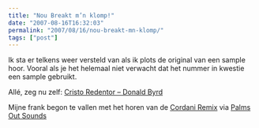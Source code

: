 ```yaml
---
title: "Nou Breakt m’n klomp!"
date: "2007-08-16T16:32:03"
permalink: "2007/08/16/nou-breakt-mn-klomp/"
tags: ["post"]
---
```

Ik sta er telkens weer versteld van als ik plots de original van een sample hoor. Vooral als je het helemaal niet verwacht dat het nummer in kwestie een sample gebruikt.

Allé, zeg nu zelf: [Cristo Redentor – Donald Byrd](http://phobos.apple.com/WebObjects/MZStore.woa/wa/viewAlbum?playlistId=201549335&s=143446&i=201550281 "http://phobos.apple.com/WebObjects/MZStore.woa/wa/viewAlbum?playlistId=201549335&s=143446&i=201550281")

Mijne frank begon te vallen met het horen van de [Cordani Remix](http://www.tradebit.com/usr/palmsout/pub/3005/Christo-Redentor--Cordani-Remix-.mp3 "http://www.tradebit.com/usr/palmsout/pub/3005/Christo-Redentor--Cordani-Remix-.mp3") via [Palms Out Sounds](http://palmsout.blogspot.com/2007/06/remix-sunday-69.html "http://palmsout.blogspot.com/2007/06/remix-sunday-69.html")
